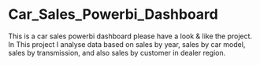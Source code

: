 # Car_Sales_Powerbi_Dashboard
This is a car sales powerbi dashboard 
please have a look & like the project.
In This project I analyse data based on sales by year,
sales by car model, sales by transmission,
and also sales by customer in dealer region.
